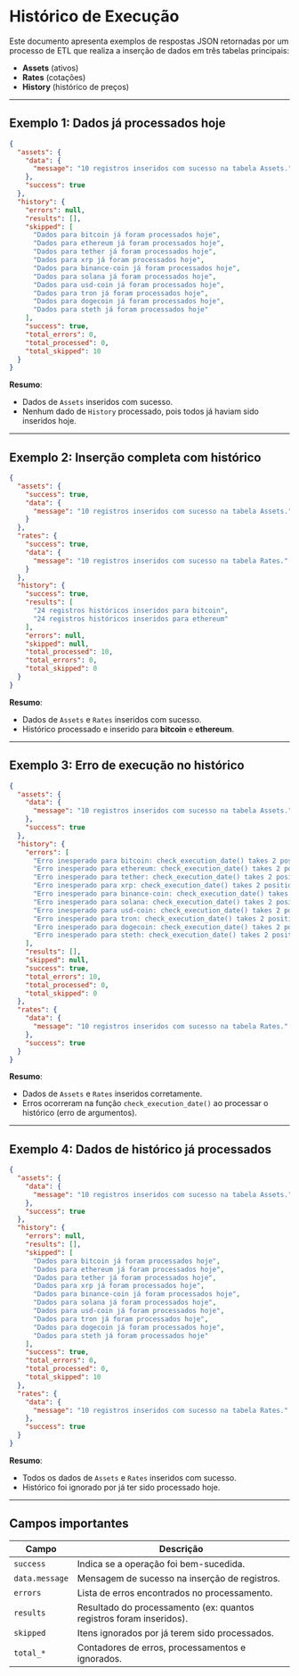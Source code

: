 # Histórico de Execução

Este documento apresenta exemplos de respostas JSON retornadas por um processo de ETL que realiza a inserção de dados em três tabelas principais:

- **Assets** (ativos)
- **Rates** (cotações)
- **History** (histórico de preços)

---

## Exemplo 1: Dados já processados hoje

```json
{
  "assets": {
    "data": {
      "message": "10 registros inseridos com sucesso na tabela Assets."
    },
    "success": true
  },
  "history": {
    "errors": null,
    "results": [],
    "skipped": [
      "Dados para bitcoin já foram processados hoje",
      "Dados para ethereum já foram processados hoje",
      "Dados para tether já foram processados hoje",
      "Dados para xrp já foram processados hoje",
      "Dados para binance-coin já foram processados hoje",
      "Dados para solana já foram processados hoje",
      "Dados para usd-coin já foram processados hoje",
      "Dados para tron já foram processados hoje",
      "Dados para dogecoin já foram processados hoje",
      "Dados para steth já foram processados hoje"
    ],
    "success": true,
    "total_errors": 0,
    "total_processed": 0,
    "total_skipped": 10
  }
}
```

**Resumo**:
- Dados de `Assets` inseridos com sucesso.
- Nenhum dado de `History` processado, pois todos já haviam sido inseridos hoje.

---

## Exemplo 2: Inserção completa com histórico

```json
{
  "assets": {
    "success": true,
    "data": {
      "message": "10 registros inseridos com sucesso na tabela Assets."
    }
  },
  "rates": {
    "success": true,
    "data": {
      "message": "10 registros inseridos com sucesso na tabela Rates."
    }
  },
  "history": {
    "success": true,
    "results": [
      "24 registros históricos inseridos para bitcoin",
      "24 registros históricos inseridos para ethereum"
    ],
    "errors": null,
    "skipped": null,
    "total_processed": 10,
    "total_errors": 0,
    "total_skipped": 0
  }
}
```

**Resumo**:
- Dados de `Assets` e `Rates` inseridos com sucesso.
- Histórico processado e inserido para **bitcoin** e **ethereum**.

---

## Exemplo 3: Erro de execução no histórico

```json
{
  "assets": {
    "data": {
      "message": "10 registros inseridos com sucesso na tabela Assets."
    },
    "success": true
  },
  "history": {
    "errors": [
      "Erro inesperado para bitcoin: check_execution_date() takes 2 positional arguments but 3 were given",
      "Erro inesperado para ethereum: check_execution_date() takes 2 positional arguments but 3 were given",
      "Erro inesperado para tether: check_execution_date() takes 2 positional arguments but 3 were given",
      "Erro inesperado para xrp: check_execution_date() takes 2 positional arguments but 3 were given",
      "Erro inesperado para binance-coin: check_execution_date() takes 2 positional arguments but 3 were given",
      "Erro inesperado para solana: check_execution_date() takes 2 positional arguments but 3 were given",
      "Erro inesperado para usd-coin: check_execution_date() takes 2 positional arguments but 3 were given",
      "Erro inesperado para tron: check_execution_date() takes 2 positional arguments but 3 were given",
      "Erro inesperado para dogecoin: check_execution_date() takes 2 positional arguments but 3 were given",
      "Erro inesperado para steth: check_execution_date() takes 2 positional arguments but 3 were given"
    ],
    "results": [],
    "skipped": null,
    "success": true,
    "total_errors": 10,
    "total_processed": 0,
    "total_skipped": 0
  },
  "rates": {
    "data": {
      "message": "10 registros inseridos com sucesso na tabela Rates."
    },
    "success": true
  }
}
```

**Resumo**:
- Dados de `Assets` e `Rates` inseridos corretamente.
- Erros ocorreram na função `check_execution_date()` ao processar o histórico (erro de argumentos).

---

## Exemplo 4: Dados de histórico já processados

```json
{
  "assets": {
    "data": {
      "message": "10 registros inseridos com sucesso na tabela Assets."
    },
    "success": true
  },
  "history": {
    "errors": null,
    "results": [],
    "skipped": [
      "Dados para bitcoin já foram processados hoje",
      "Dados para ethereum já foram processados hoje",
      "Dados para tether já foram processados hoje",
      "Dados para xrp já foram processados hoje",
      "Dados para binance-coin já foram processados hoje",
      "Dados para solana já foram processados hoje",
      "Dados para usd-coin já foram processados hoje",
      "Dados para tron já foram processados hoje",
      "Dados para dogecoin já foram processados hoje",
      "Dados para steth já foram processados hoje"
    ],
    "success": true,
    "total_errors": 0,
    "total_processed": 0,
    "total_skipped": 10
  },
  "rates": {
    "data": {
      "message": "10 registros inseridos com sucesso na tabela Rates."
    },
    "success": true
  }
}
```

**Resumo**:
- Todos os dados de `Assets` e `Rates` inseridos com sucesso.
- Histórico foi ignorado por já ter sido processado hoje.

---

## Campos importantes

| Campo         | Descrição                                                                 |
|---------------|---------------------------------------------------------------------------|
| `success`     | Indica se a operação foi bem-sucedida.                                    |
| `data.message`| Mensagem de sucesso na inserção de registros.                             |
| `errors`      | Lista de erros encontrados no processamento.                              |
| `results`     | Resultado do processamento (ex: quantos registros foram inseridos).       |
| `skipped`     | Itens ignorados por já terem sido processados.                            |
| `total_*`     | Contadores de erros, processamentos e ignorados.                          |